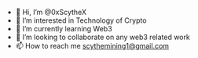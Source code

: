 - 👋 Hi, I’m @0xScytheX
- 👀 I’m interested in Technology of Crypto 
- 🌱 I’m currently learning Web3
- 💞️ I’m looking to collaborate on any web3 related work
- 📫 How to reach me scythemining1@gmail.com

<!---
0xScytheX/0xScytheX is a ✨ special ✨ repository because its `README.md` (this file) appears on your GitHub profile.
You can click the Preview link to take a look at your changes.
--->
